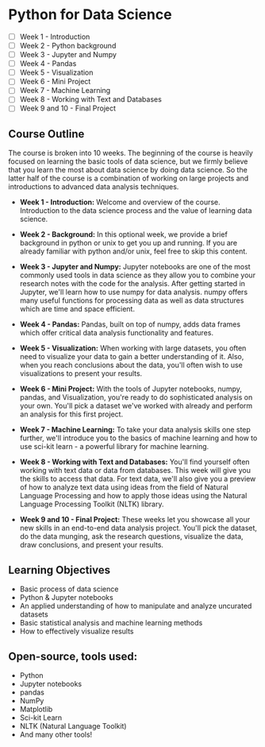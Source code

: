 # Python for Data Science

- [ ] Week 1 - Introduction
- [ ] Week 2 - Python background
- [ ] Week 3 - Jupyter and Numpy
- [ ] Week 4 - Pandas
- [ ] Week 5 - Visualization
- [ ] Week 6 - Mini Project
- [ ] Week 7 - Machine Learning
- [ ] Week 8 - Working with Text and Databases
- [ ] Week 9 and 10 - Final Project 

## Course Outline

The course is broken into 10 weeks.  The beginning of the course is heavily focused on learning the basic tools of data science, but we firmly believe that you learn the most about data science by doing data science.  So the latter half of the course is a combination of working on large projects and introductions to advanced data analysis techniques.

- **Week 1 - Introduction:**  Welcome and overview of the course.  Introduction to the data science process and the value of learning data science.

- **Week 2 - Background:**  In this optional week, we provide a brief background in python or unix to get you up and running.  If you are already familiar with python and/or unix, feel free to skip this content.
  
- **Week 3 - Jupyter and Numpy:**  Jupyter notebooks are one of the most commonly used tools in data science as they allow you to combine your research notes with the code for the analysis.  After getting started in Jupyter, we'll learn how to use numpy for data analysis.  numpy offers many useful functions for processing data as well as data structures which are time and space efficient.

- **Week 4 - Pandas:**  Pandas, built on top of numpy,  adds data frames which offer critical data analysis functionality and features.

- **Week 5 - Visualization:**  When working with large datasets, you often need to visualize your data to gain a better understanding of it. Also, when you reach conclusions about the data, you'll often wish to use visualizations to present your results.

- **Week 6 - Mini Project:**  With the tools of Jupyter notebooks, numpy, pandas, and Visualization, you're ready to do sophisticated analysis on your own.  You'll pick a dataset we've worked with already and perform an analysis for this first project.

- **Week 7 - Machine Learning:**  To take your data analysis skills one step further, we'll introduce you to the basics of machine learning and how to use sci-kit learn - a powerful library for machine learning.
  
- **Week 8 - Working with Text and Databases:**  You'll find yourself often working with text data or data from databases.  This week will give you the skills to access that data.  For text data, we'll also give you a preview of how to analyze text data using ideas from the field of Natural Language Processing and how to apply those ideas using the Natural Language Processing Toolkit (NLTK) library.
  
- **Week 9 and 10 - Final Project:**  These weeks let you showcase all your new skills in an end-to-end data analysis project.  You'll pick the dataset, do the data munging, ask the research questions, visualize the data, draw conclusions, and present your results.

## Learning Objectives

- Basic process of data science
- Python & Jupyter notebooks
- An applied understanding of how to manipulate and analyze uncurated datasets
- Basic statistical analysis and machine learning methods
- How to effectively visualize results

## Open-source, tools used:

- Python
- Jupyter notebooks
- pandas
- NumPy
- Matplotlib
- Sci-kit Learn
- NLTK (Natural Language Toolkit)
- And many other tools!
